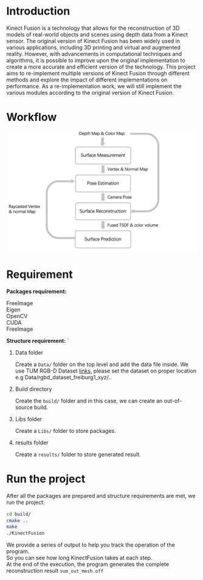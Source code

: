 # Introduction

Kinect Fusion is a technology that allows for the reconstruction of 3D models of real-world objects and scenes using depth data from a Kinect sensor. The original version of Kinect Fusion has been widely used in various applications, including 3D printing and virtual and augmented reality. However, with advancements in computational techniques and algorithms, it is possible to improve upon the original implementation to create a more accurate and efficient version of the technology. This project aims to re-implement multiple versions of Kinect Fusion through different methods and explore the impact of different implementations on performance.  As a re-implementation work, we will still implement the various modules according to the original version of Kinect Fusion.

# Workflow

![](pipeline.png)

# Requirement

**Packages requirement:**

FreeImage  
Eigen  
OpenCV  
CUDA  
FreeImage  

**Structure requirement:**
 `
1. Data folder
	
	Create a ```Data/``` folder on the top level and add the data file inside.
	We use TUM RGB-D Dataset [links](https://vision.in.tum.de/data/datasets/rgbd-dataset), please set the dataset on proper location
	e.g Data/rgbd_dataset_freiburg1_xyz/..

2. Build directory 
    
	Create the ```build/``` folder and in this case, we can create an out-of-source build.
    
3. Libs folder

 	Create a ```Libs/``` folder to store packages.

4. results folder

 	Create a ```results/``` folder to store generated result.
    
# Run the project

After all the packages are prepared and structure requirements are met, we run the project:

```bash
cd build/
cmake ..
make 
./KinectFusion
```

We provide a series of output to help you track the operation of the program.  
So you can see how long KinectFusion takes at each step.  
At the end of the execution, the program generates the complete reconstruction result `sum_out_mesh.off`


